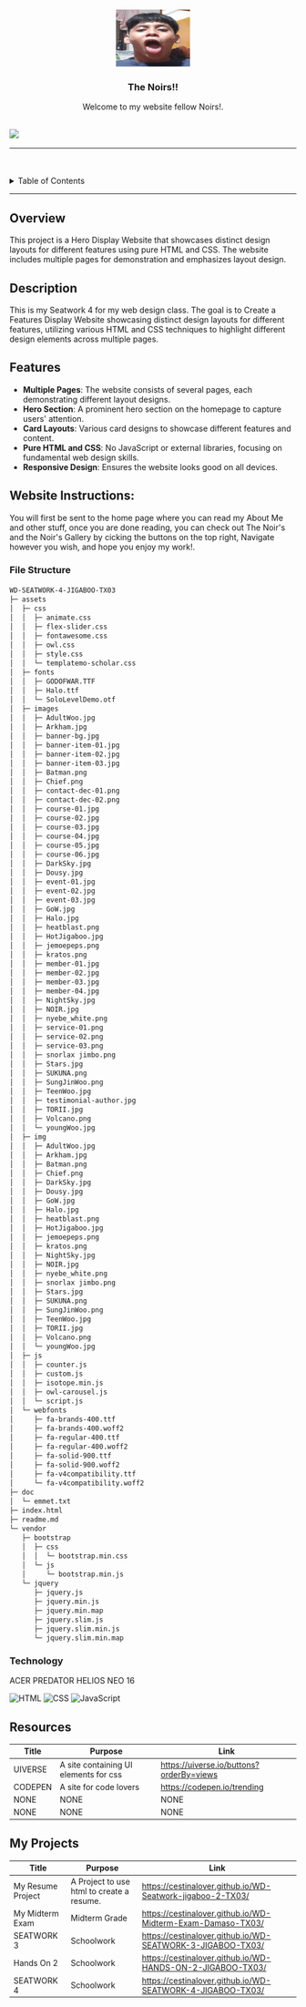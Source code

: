 <a name="readme-top"/>

<br/>

<br />
<div align="center">
  <a href="https://github.com/CestinaLover/">
  <!-- TODO: If you want to add logo or banner you can add it here -->
    <img src="./assets/img/jemoepeps.png" alt="Nyebe" width="130" height="100">
  </a>
<!-- TODO: Change Title to the name of the title of your Project -->
  <h3 align="center">The Noirs!!</h3>
</div>
<!-- TODO: Make a short description -->
<div align="center">
  Welcome to my website fellow Noirs!.
</div>

<br />

<!-- TODO: Change the zyx-0314 into your github username  -->
<!-- TODO: Change the WD-Template-Project into the same name of your folder -->

![](https://visit-counter.vercel.app/counter.png?page=CestinaLover/WD-SEATWORK-4-JIGABOO-TX03)

---

<br />
<br />

<!-- TODO: If you want to add more layers for your readme -->
<details>
  <summary>Table of Contents</summary>
  <ol>
    <li>
      <a href="#overview">Overview</a>
      <ol>
      <li>
      <a href="#Description:">Website Instructions:</a>
      <ol>
      <li>
      <a href="#Features:">Features:</a>
    </li>
      <ol>
      <li>
      <a href="#Website-Instructions:">Website Instructions:</a>
    </li>
        <li>
          <a href="#File-Structure">Key Components</a>
        </li>
        <li>
          <a href="#technology">Technology</a>
        </li>
      </ol>
    </li>
    <li>
      <a href="#rules-and-principles">Rules and Principles</a>
    </li>
    <li>
      <a href="#resources">Resources</a>
    </li>
    <li>
      <a href="#my-projects">My Projects</a>
    </li>
  </ol>

</details>

---

## Overview

This project is a Hero Display Website that showcases distinct design layouts for different features using pure HTML and CSS. The website includes multiple pages for demonstration and emphasizes layout design.

## Description

This is my Seatwork 4 for my web design class. The goal is to Create a Features Display Website showcasing distinct design layouts for different features, utilizing various HTML and CSS techniques to highlight different design elements across multiple pages.

## Features

- **Multiple Pages**: The website consists of several pages, each demonstrating different layout designs.
- **Hero Section**: A prominent hero section on the homepage to capture users' attention.
- **Card Layouts**: Various card designs to showcase different features and content.
- **Pure HTML and CSS**: No JavaScript or external libraries, focusing on fundamental web design skills.
- **Responsive Design**: Ensures the website looks good on all devices.

## Website Instructions:

You will first be sent to the home page where you can read my About Me and other stuff,
once you are done reading, you can check out The Noir's and the Noir's Gallery by cicking the buttons on the top right, Navigate however you wish, and hope you enjoy my work!.

### File Structure

<!-- TODO: List of Key Components -->

```
WD-SEATWORK-4-JIGABOO-TX03
├─ assets
│  ├─ css
│  │  ├─ animate.css
│  │  ├─ flex-slider.css
│  │  ├─ fontawesome.css
│  │  ├─ owl.css
│  │  ├─ style.css
│  │  └─ templatemo-scholar.css
│  ├─ fonts
│  │  ├─ GODOFWAR.TTF
│  │  ├─ Halo.ttf
│  │  └─ SoloLevelDemo.otf
│  ├─ images
│  │  ├─ AdultWoo.jpg
│  │  ├─ Arkham.jpg
│  │  ├─ banner-bg.jpg
│  │  ├─ banner-item-01.jpg
│  │  ├─ banner-item-02.jpg
│  │  ├─ banner-item-03.jpg
│  │  ├─ Batman.png
│  │  ├─ Chief.png
│  │  ├─ contact-dec-01.png
│  │  ├─ contact-dec-02.png
│  │  ├─ course-01.jpg
│  │  ├─ course-02.jpg
│  │  ├─ course-03.jpg
│  │  ├─ course-04.jpg
│  │  ├─ course-05.jpg
│  │  ├─ course-06.jpg
│  │  ├─ DarkSky.jpg
│  │  ├─ Dousy.jpg
│  │  ├─ event-01.jpg
│  │  ├─ event-02.jpg
│  │  ├─ event-03.jpg
│  │  ├─ GoW.jpg
│  │  ├─ Halo.jpg
│  │  ├─ heatblast.png
│  │  ├─ HotJigaboo.jpg
│  │  ├─ jemoepeps.png
│  │  ├─ kratos.png
│  │  ├─ member-01.jpg
│  │  ├─ member-02.jpg
│  │  ├─ member-03.jpg
│  │  ├─ member-04.jpg
│  │  ├─ NightSky.jpg
│  │  ├─ NOIR.jpg
│  │  ├─ nyebe_white.png
│  │  ├─ service-01.png
│  │  ├─ service-02.png
│  │  ├─ service-03.png
│  │  ├─ snorlax jimbo.png
│  │  ├─ Stars.jpg
│  │  ├─ SUKUNA.png
│  │  ├─ SungJinWoo.png
│  │  ├─ TeenWoo.jpg
│  │  ├─ testimonial-author.jpg
│  │  ├─ TORII.jpg
│  │  ├─ Volcano.png
│  │  └─ youngWoo.jpg
│  ├─ img
│  │  ├─ AdultWoo.jpg
│  │  ├─ Arkham.jpg
│  │  ├─ Batman.png
│  │  ├─ Chief.png
│  │  ├─ DarkSky.jpg
│  │  ├─ Dousy.jpg
│  │  ├─ GoW.jpg
│  │  ├─ Halo.jpg
│  │  ├─ heatblast.png
│  │  ├─ HotJigaboo.jpg
│  │  ├─ jemoepeps.png
│  │  ├─ kratos.png
│  │  ├─ NightSky.jpg
│  │  ├─ NOIR.jpg
│  │  ├─ nyebe_white.png
│  │  ├─ snorlax jimbo.png
│  │  ├─ Stars.jpg
│  │  ├─ SUKUNA.png
│  │  ├─ SungJinWoo.png
│  │  ├─ TeenWoo.jpg
│  │  ├─ TORII.jpg
│  │  ├─ Volcano.png
│  │  └─ youngWoo.jpg
│  ├─ js
│  │  ├─ counter.js
│  │  ├─ custom.js
│  │  ├─ isotope.min.js
│  │  ├─ owl-carousel.js
│  │  └─ script.js
│  └─ webfonts
│     ├─ fa-brands-400.ttf
│     ├─ fa-brands-400.woff2
│     ├─ fa-regular-400.ttf
│     ├─ fa-regular-400.woff2
│     ├─ fa-solid-900.ttf
│     ├─ fa-solid-900.woff2
│     ├─ fa-v4compatibility.ttf
│     └─ fa-v4compatibility.woff2
├─ doc
│  └─ emmet.txt
├─ index.html
├─ readme.md
└─ vendor
   ├─ bootstrap
   │  ├─ css
   │  │  └─ bootstrap.min.css
   │  └─ js
   │     └─ bootstrap.min.js
   └─ jquery
      ├─ jquery.js
      ├─ jquery.min.js
      ├─ jquery.min.map
      ├─ jquery.slim.js
      ├─ jquery.slim.min.js
      └─ jquery.slim.min.map

```

### Technology

<!-- TODO: List of Technology Used -->

ACER PREDATOR HELIOS NEO 16

![HTML](https://img.shields.io/badge/HTML-E34F26?style=for-the-badge&logo=html5&logoColor=white)
![CSS](https://img.shields.io/badge/CSS-1572B6?style=for-the-badge&logo=css3&logoColor=white)
![JavaScript](https://img.shields.io/badge/JavaScript-F7DF1E?style=for-the-badge&logo=javascript&logoColor=white)

## Resources

<!-- TODO: Add References -->

| Title   | Purpose                               | Link                                     |
| ------- | ------------------------------------- | ---------------------------------------- |
| UIVERSE | A site containing UI elements for css | https://uiverse.io/buttons?orderBy=views |
| CODEPEN | A site for code lovers                | https://codepen.io/trending              |
| NONE    | NONE                                  | NONE                                     |
| NONE    | NONE                                  | NONE                                     |

## My Projects

| Title             | Purpose                                   | Link                                                        |
| ----------------- | ----------------------------------------- | ----------------------------------------------------------- |
| My Resume Project | A Project to use html to create a resume. | https://cestinalover.github.io/WD-Seatwork-jigaboo-2-TX03/  |
| My Midterm Exam   | Midterm Grade                             | https://cestinalover.github.io/WD-Midterm-Exam-Damaso-TX03/ |
| SEATWORK 3        | Schoolwork                                | https://cestinalover.github.io/WD-SEATWORK-3-JIGABOO-TX03/  |
| Hands On 2        | Schoolwork                                | https://cestinalover.github.io/WD-HANDS-ON-2-JIGABOO-TX03/  |
| SEATWORK 4        | Schoolwork                                | https://cestinalover.github.io/WD-SEATWORK-4-JIGABOO-TX03/  |
